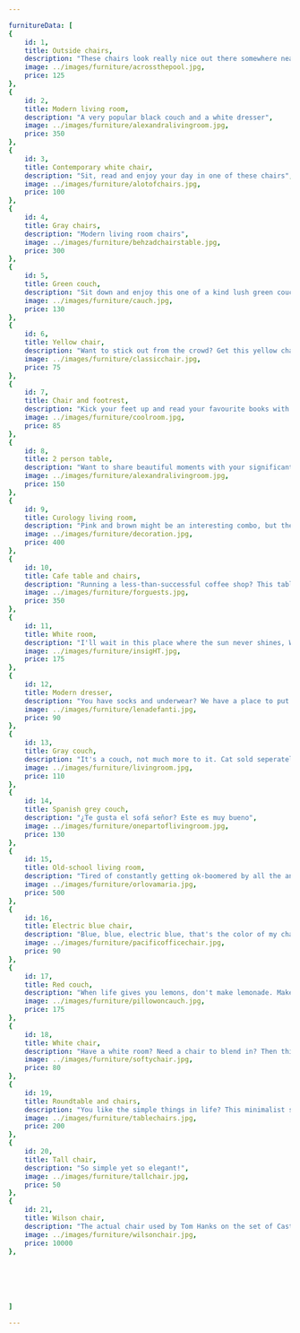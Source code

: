 ```yaml
---

furnitureData: [
{
    id: 1,
    title: Outside chairs,
    description: "These chairs look really nice out there somewhere near the pool",
    image: ../images/furniture/acrossthepool.jpg,
    price: 125
},
{
    id: 2,
    title: Modern living room,
    description: "A very popular black couch and a white dresser",
    image: ../images/furniture/alexandralivingroom.jpg,
    price: 350
},
{
    id: 3,
    title: Contemporary white chair,
    description: "Sit, read and enjoy your day in one of these chairs",
    image: ../images/furniture/alotofchairs.jpg,
    price: 100
},
{
    id: 4,
    title: Gray chairs,
    description: "Modern living room chairs",
    image: ../images/furniture/behzadchairstable.jpg,
    price: 300
},
{
    id: 5,
    title: Green couch,
    description: "Sit down and enjoy this one of a kind lush green couch!",
    image: ../images/furniture/cauch.jpg,
    price: 130
},
{
    id: 6,
    title: Yellow chair,
    description: "Want to stick out from the crowd? Get this yellow chair and pretty soon you'll be the center of attention.",
    image: ../images/furniture/classicchair.jpg,
    price: 75
},
{
    id: 7,
    title: Chair and footrest,
    description: "Kick your feet up and read your favourite books with this beautiful chair + footrest combo.",
    image: ../images/furniture/coolroom.jpg,
    price: 85
},
{
    id: 8,
    title: 2 person table,
    description: "Want to share beautiful moments with your significant other? Don't have a significant other? Either way, this table is perfect for you.",
    image: ../images/furniture/alexandralivingroom.jpg,
    price: 150
},
{
    id: 9,
    title: Curology living room,
    description: "Pink and brown might be an interesting combo, but the boys and girls over at Curology sure made it work!",
    image: ../images/furniture/decoration.jpg,
    price: 400
},
{
    id: 10,
    title: Cafe table and chairs,
    description: "Running a less-than-successful coffee shop? This table and chair combo is just what you need to turn your luck around!",
    image: ../images/furniture/forguests.jpg,
    price: 350
},
{
    id: 11,
    title: White room,
    description: "I'll wait in this place where the sun never shines, Wait in this place where the shadows run from themselves",
    image: ../images/furniture/insigHT.jpg,
    price: 175
},
{
    id: 12,
    title: Modern dresser,
    description: "You have socks and underwear? We have a place to put them!",
    image: ../images/furniture/lenadefanti.jpg,
    price: 90
},
{
    id: 13,
    title: Gray couch,
    description: "It's a couch, not much more to it. Cat sold seperately.",
    image: ../images/furniture/livingroom.jpg,
    price: 110
},
{
    id: 14,
    title: Spanish grey couch,
    description: "¿Te gusta el sofá señor? Este es muy bueno",
    image: ../images/furniture/onepartoflivingroom.jpg,
    price: 130
},
{
    id: 15,
    title: Old-school living room,
    description: "Tired of constantly getting ok-boomered by all the annoying zoomers? Retreat into something that's a bit more your speed.",
    image: ../images/furniture/orlovamaria.jpg,
    price: 500
},
{
    id: 16,
    title: Electric blue chair,
    description: "Blue, blue, electric blue, that's the color of my chair where I will sit!",
    image: ../images/furniture/pacificofficechair.jpg,
    price: 90
},
{
    id: 17,
    title: Red couch,
    description: "When life gives you lemons, don't make lemonade. Make life take the lemons back! Get mad! I don't want your D*** lemons, what the h*** am I supposed to do with these? Make life give you a red couch instead!",
    image: ../images/furniture/pillowoncauch.jpg,
    price: 175
},
{
    id: 18,
    title: White chair,
    description: "Have a white room? Need a chair to blend in? Then this one is perfect for you. Black curtains sold seperately.",
    image: ../images/furniture/softychair.jpg,
    price: 80
},
{
    id: 19,
    title: Roundtable and chairs,
    description: "You like the simple things in life? This minimalist set is perfect for a coffee with a couple of your best friends!",
    image: ../images/furniture/tablechairs.jpg,
    price: 200
},
{
    id: 20,
    title: Tall chair,
    description: "So simple yet so elegant!",
    image: ../images/furniture/tallchair.jpg,
    price: 50
},
{
    id: 21,
    title: Wilson chair,
    description: "The actual chair used by Tom Hanks on the set of Cast Away. Comes with a free Wilson volleyball.",
    image: ../images/furniture/wilsonchair.jpg,
    price: 10000
},






]

---
```

